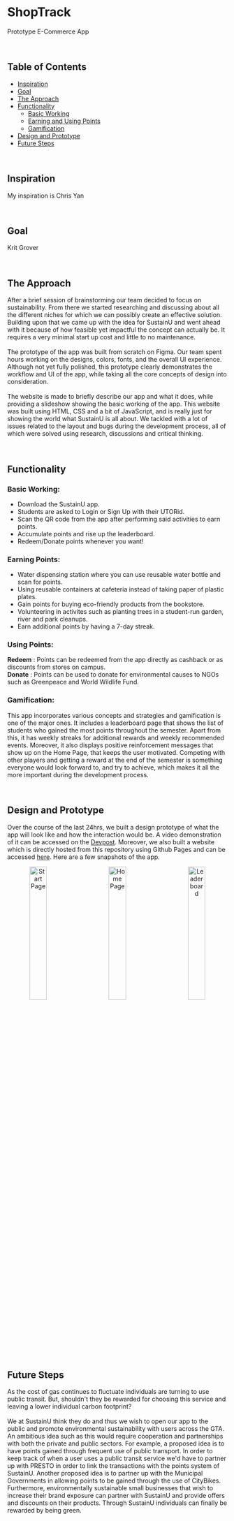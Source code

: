 # ShopTrack

Prototype E-Commerce App

</br>

## Table of Contents
- [Inspiration](#inspiration)
- [Goal](#goal)
- [The Approach](#the-approach)
- [Functionality](#functionality)
  - [Basic Working](#basic-working)
  - [Earning and Using Points](#earning-points)
  - [Gamification](#gamification)
- [Design and Prototype](#design-and-prototype)
- [Future Steps](#future-steps)
  
</br>

## Inspiration
My inspiration is Chris Yan

</br>

## Goal
Krit Grover

</br>

## The Approach
After a brief session of brainstorming our team decided to focus on sustainability. From there we started researching and discussing about all the different niches for which we can possibly create an effective solution. Building upon that we came up with the idea for SustainU and went ahead with it because of how feasible yet impactful the concept can actually be. It requires a very minimal start up cost and little to no maintenance.<br>
<br>
The prototype of the app was built from scratch on Figma. Our team spent hours working on the designs, colors, fonts, and the overall UI experience. Although not yet fully polished, this prototype clearly demonstrates the workflow and UI of the app, while taking all the core concepts of design into consideration.<br>
<br>
The website is made to briefly describe our app and what it does, while providing a slideshow showing the basic working of the app. This website was built using HTML, CSS and a bit of JavaScript, and is really just for showing the world what SustainU is all about. We tackled with a lot of issues related to the layout and bugs during the development process, all of which were solved using research, discussions and critical thinking.

</br>

## Functionality
### Basic Working:
- Download the SustainU app.
- Students are asked to Login or Sign Up with their UTORid.
- Scan the QR code from the app after performing said activities to earn points.
- Accumulate points and rise up the leaderboard.
- Redeem/Donate points whenever you want!

### Earning Points:
- Water dispensing station where you can use reusable water bottle and scan for points.
- Using reusable containers at cafeteria instead of taking paper of plastic plates.
- Gain points for buying eco-friendly products from the bookstore.
- Volunteering in activites such as planting trees in a student-run garden, river and park cleanups.
- Earn additional points by having a 7-day streak.

### Using Points:
<strong>Redeem</strong> : Points can be redeemed from the app directly as cashback or as discounts from stores on campus. <br>
<strong>Donate</strong> : Points can be used to donate for environmental causes to NGOs such as Greenpeace and World Wildlife Fund.

### Gamification:
This app incorporates various concepts and strategies and gamification is one of the major ones. It includes a leaderboard page that shows the list of students who gained the most points throughout the semester. Apart from this, it has weekly streaks for additional rewards and weekly recommended events. Moreover, it also displays positive reinforcement messages that show up on the Home Page, that keeps the user motivated. Competing with other players and getting a reward at the end of the semester is something everyone would look forward to, and try to achieve, which makes it all the more important during the development process.

</br>

## Design and Prototype
Over the course of the last 24hrs, we built a design prototype of what the app will look like and how the interaction would be. A video demonstration of it can be accessed on the [Devpost](https://devpost.com/software/sustainu-app). Moreover, we also built a website which is directly hosted from this repository using Github Pages and can be accessed [here](https://kritgrover.github.io/htv-sustainu/). Here are a few snapshots of the app.

<p align="center">
<img src="images/s1.jpg" align="left" width=28% alt="Start Page"> <img src="images/Home.jpg" width=28% alt="Home Page"> <img src="images/leaderboard.jpg" align="right" width=28% alt="Leaderboard">
</p>

</br>

## Future Steps
As the cost of gas continues to fluctuate individuals are turning to use public transit. But, shouldn't they be rewarded for choosing this service and leaving a lower individual carbon footprint? <br>
<br>
We at SustainU think they do and thus we wish to open our app to the public and promote environmental sustainability with users across the GTA. An ambitious idea such as this would require cooperation and partnerships with both the private and public sectors. For example, a proposed idea is to have points gained through frequent use of public transport. In order to keep track of when a user uses a public transit service we'd have to partner up with PRESTO in order to link the transactions with the points system of SustainU. Another proposed idea is to partner up with the Municipal Governments in allowing points to be gained through the use of CityBikes. Furthermore, environmentally sustainable small businesses that wish to increase their brand exposure can partner with SustainU and provide offers and discounts on their products. 
Through SustainU individuals can finally be rewarded by being green. 

</br>
